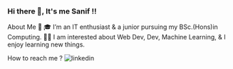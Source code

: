 ### Hi there 👋, It's me Sanif !!

About Me 🚀
🎓 I’m an IT enthusiast & a junior pursuing my BSc.(Hons)in Computing.
👨‍💻 I am interested about Web Dev, Dev, Machine Learning, & I enjoy learning new things.

How to reach me ?
![linkedin](https://www.linkedin.com/in/sanif-kandel/)


